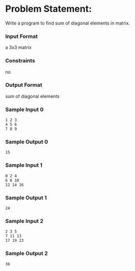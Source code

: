 # Problem Statement:

Write a program to find sum of diagonal elements in matrix.

### Input Format

a 3x3 matrix

### Constraints

no

### Output Format

sum of diagonal elements

### Sample Input 0
```
1 2 3
4 5 6
7 8 9
```
### Sample Output 0
```
15
```
### Sample Input 1
```
0 2 4
6 8 10
12 14 16
```
### Sample Output 1
```
24
```
### Sample Input 2
```
2 3 5
7 11 13
17 19 23
```
### Sample Output 2
```
36
```
